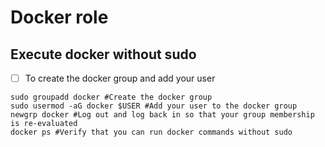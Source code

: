 # Docker role

## Execute docker without sudo

- [ ] To create the docker group and add your user

```shell
sudo groupadd docker #Create the docker group
sudo usermod -aG docker $USER #Add your user to the docker group
newgrp docker #Log out and log back in so that your group membership is re-evaluated
docker ps #Verify that you can run docker commands without sudo
```
